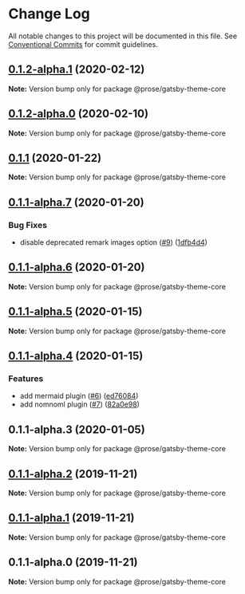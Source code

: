 # Change Log

All notable changes to this project will be documented in this file.
See [Conventional Commits](https://conventionalcommits.org) for commit guidelines.

## [0.1.2-alpha.1](https://github.com/prosejs/prose/compare/@prose/gatsby-theme-core@0.1.2-alpha.0...@prose/gatsby-theme-core@0.1.2-alpha.1) (2020-02-12)

**Note:** Version bump only for package @prose/gatsby-theme-core





## [0.1.2-alpha.0](https://github.com/prosejs/prose/compare/@prose/gatsby-theme-core@0.1.1...@prose/gatsby-theme-core@0.1.2-alpha.0) (2020-02-10)

**Note:** Version bump only for package @prose/gatsby-theme-core





## [0.1.1](https://github.com/prosejs/prose/compare/@prose/gatsby-theme-core@0.1.1-alpha.7...@prose/gatsby-theme-core@0.1.1) (2020-01-22)

**Note:** Version bump only for package @prose/gatsby-theme-core





## [0.1.1-alpha.7](https://github.com/prosejs/prose/compare/@prose/gatsby-theme-core@0.1.1-alpha.6...@prose/gatsby-theme-core@0.1.1-alpha.7) (2020-01-20)


### Bug Fixes

* disable deprecated remark images option ([#9](https://github.com/prosejs/prose/issues/9)) ([1dfb4d4](https://github.com/prosejs/prose/commit/1dfb4d41a7deed0bec016bd0c91bd64a0eff0bb0))





## [0.1.1-alpha.6](https://github.com/prosejs/prose/compare/@prose/gatsby-theme-core@0.1.1-alpha.5...@prose/gatsby-theme-core@0.1.1-alpha.6) (2020-01-20)

**Note:** Version bump only for package @prose/gatsby-theme-core





## [0.1.1-alpha.5](https://github.com/prosejs/prose/compare/@prose/gatsby-theme-core@0.1.1-alpha.4...@prose/gatsby-theme-core@0.1.1-alpha.5) (2020-01-15)

**Note:** Version bump only for package @prose/gatsby-theme-core





## [0.1.1-alpha.4](https://github.com/prosejs/prose/compare/@prose/gatsby-theme-core@0.1.1-alpha.3...@prose/gatsby-theme-core@0.1.1-alpha.4) (2020-01-15)


### Features

* add mermaid plugin ([#6](https://github.com/prosejs/prose/issues/6)) ([ed76084](https://github.com/prosejs/prose/commit/ed7608423d070a485883bc07e47d74b2ebfa5198))
* add nomnoml plugin ([#7](https://github.com/prosejs/prose/issues/7)) ([82a0e98](https://github.com/prosejs/prose/commit/82a0e98ad6bc1c26dddd9f2b786e56b6e6cbc517))





## 0.1.1-alpha.3 (2020-01-05)

**Note:** Version bump only for package @prose/gatsby-theme-core





## [0.1.1-alpha.2](https://github.com/prosejs/prose/compare/@prose/gatsby-theme-core@0.1.1-alpha.1...@prose/gatsby-theme-core@0.1.1-alpha.2) (2019-11-21)

**Note:** Version bump only for package @prose/gatsby-theme-core





## [0.1.1-alpha.1](https://github.com/prosejs/prose/compare/@prose/gatsby-theme-core@0.1.1-alpha.0...@prose/gatsby-theme-core@0.1.1-alpha.1) (2019-11-21)

**Note:** Version bump only for package @prose/gatsby-theme-core





## 0.1.1-alpha.0 (2019-11-21)

**Note:** Version bump only for package @prose/gatsby-theme-core
